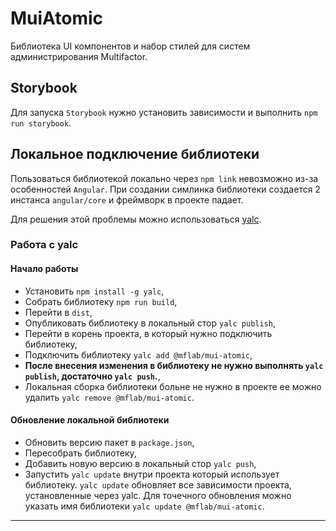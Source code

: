 # MuiAtomic

Библиотека UI компонентов и набор стилей для систем администрирования Multifactor.

## Storybook

Для запуска `Storybook` нужно установить зависимости и выполнить `npm run storybook`.

## Локальное подключение библиотеки

Пользоваться библиотекой локально через `npm link` невозможно из-за особенностей `Angular`. При создании симлинка библиотеки создается 2 инстанса `angular/core` и фреймворк в проекте падает.

Для решения этой проблемы можно использоваться [yalc](https://github.com/wclr/yalc).

### Работа с yalc

#### Начало работы

- Установить `npm install -g yalc`,
- Собрать библиотеку `npm run build`,
- Перейти в `dist`,
- Опубликовать библиотеку в локальный стор `yalc publish`,
- Перейти в корень проекта, в который нужно подключить библиотеку,
- Подключить библиотеку `yalc add @mflab/mui-atomic`,
- **После внесения изменения в библиотеку не нужно выполнять `yalc publish`, достаточно `yalc push`.**,
- Локальная сборка библиотеки больне не нужно в проекте ее можно удалить `yalc remove @mflab/mui-atomic`.

#### Обновление локальной библиотеки

- Обновить версию пакет в `package.json`,
- Пересобрать библиотеку,
- Добавить новую версию в локальный стор `yalc push`,
- Запустить `yalc update` внутри проекта который использует библиотеку. `yalc update` обновляет все зависимости проекта, установленные через yalc. Для точечного обновления можно указать имя библиотеки `yalc update @mflab/mui-atomic`.

---
